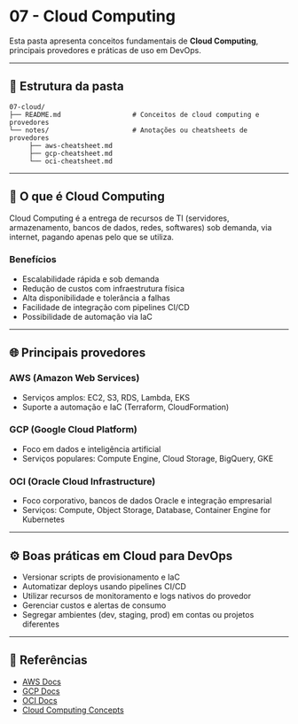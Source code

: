 # 07 - Cloud Computing

Esta pasta apresenta conceitos fundamentais de **Cloud Computing**, principais provedores e práticas de uso em DevOps.

---

## 📂 Estrutura da pasta

```text
07-cloud/
├── README.md                  # Conceitos de cloud computing e provedores
└── notes/                     # Anotações ou cheatsheets de provedores
     ├── aws-cheatsheet.md
     ├── gcp-cheatsheet.md
     └── oci-cheatsheet.md
```

---

## 🎯 O que é Cloud Computing

Cloud Computing é a entrega de recursos de TI (servidores, armazenamento, bancos de dados, redes, softwares) sob demanda, via internet, pagando apenas pelo que se utiliza.

### Benefícios
- Escalabilidade rápida e sob demanda
- Redução de custos com infraestrutura física
- Alta disponibilidade e tolerância a falhas
- Facilidade de integração com pipelines CI/CD
- Possibilidade de automação via IaC

---

## 🌐 Principais provedores

### AWS (Amazon Web Services)
- Serviços amplos: EC2, S3, RDS, Lambda, EKS
- Suporte a automação e IaC (Terraform, CloudFormation)

### GCP (Google Cloud Platform)
- Foco em dados e inteligência artificial
- Serviços populares: Compute Engine, Cloud Storage, BigQuery, GKE

### OCI (Oracle Cloud Infrastructure)
- Foco corporativo, bancos de dados Oracle e integração empresarial
- Serviços: Compute, Object Storage, Database, Container Engine for Kubernetes

---

## ⚙️ Boas práticas em Cloud para DevOps

- Versionar scripts de provisionamento e IaC
- Automatizar deploys usando pipelines CI/CD
- Utilizar recursos de monitoramento e logs nativos do provedor
- Gerenciar custos e alertas de consumo
- Segregar ambientes (dev, staging, prod) em contas ou projetos diferentes

---

## 🔗 Referências

- [AWS Docs](https://docs.aws.amazon.com/)
- [GCP Docs](https://cloud.google.com/docs)
- [OCI Docs](https://docs.oracle.com/en/cloud/)
- [Cloud Computing Concepts](https://azure.microsoft.com/en-us/overview/what-is-cloud-computing/)
